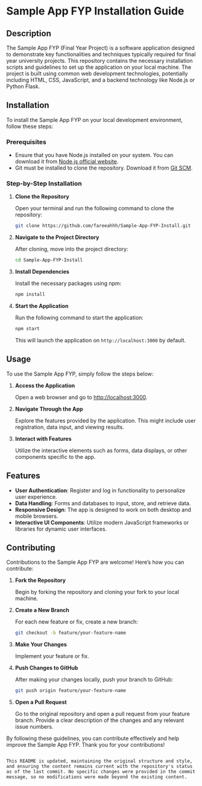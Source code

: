 # Sample App FYP Installation Guide

## Description

The Sample App FYP (Final Year Project) is a software application designed to demonstrate key functionalities and techniques typically required for final year university projects. This repository contains the necessary installation scripts and guidelines to set up the application on your local machine. The project is built using common web development technologies, potentially including HTML, CSS, JavaScript, and a backend technology like Node.js or Python Flask.

## Installation

To install the Sample App FYP on your local development environment, follow these steps:

### Prerequisites

- Ensure that you have Node.js installed on your system. You can download it from [Node.js official website](https://nodejs.org/).
- Git must be installed to clone the repository. Download it from [Git SCM](https://git-scm.com/downloads).

### Step-by-Step Installation

1. **Clone the Repository**

   Open your terminal and run the following command to clone the repository:

   ```bash
   git clone https://github.com/fareeahhh/Sample-App-FYP-Install.git
   ```

2. **Navigate to the Project Directory**

   After cloning, move into the project directory:

   ```bash
   cd Sample-App-FYP-Install
   ```

3. **Install Dependencies**

   Install the necessary packages using npm:

   ```bash
   npm install
   ```

4. **Start the Application**

   Run the following command to start the application:

   ```bash
   npm start
   ```

   This will launch the application on `http://localhost:3000` by default.

## Usage

To use the Sample App FYP, simply follow the steps below:

1. **Access the Application**

   Open a web browser and go to [http://localhost:3000](http://localhost:3000).

2. **Navigate Through the App**

   Explore the features provided by the application. This might include user registration, data input, and viewing results.

3. **Interact with Features**

   Utilize the interactive elements such as forms, data displays, or other components specific to the app.

## Features

- **User Authentication**: Register and log in functionality to personalize user experience.
- **Data Handling**: Forms and databases to input, store, and retrieve data.
- **Responsive Design**: The app is designed to work on both desktop and mobile browsers.
- **Interactive UI Components**: Utilize modern JavaScript frameworks or libraries for dynamic user interfaces.

## Contributing

Contributions to the Sample App FYP are welcome! Here’s how you can contribute:

1. **Fork the Repository**

   Begin by forking the repository and cloning your fork to your local machine.

2. **Create a New Branch**

   For each new feature or fix, create a new branch:

   ```bash
   git checkout -b feature/your-feature-name
   ```

3. **Make Your Changes**

   Implement your feature or fix.

4. **Push Changes to GitHub**

   After making your changes locally, push your branch to GitHub:

   ```bash
   git push origin feature/your-feature-name
   ```

5. **Open a Pull Request**

   Go to the original repository and open a pull request from your feature branch. Provide a clear description of the changes and any relevant issue numbers.

By following these guidelines, you can contribute effectively and help improve the Sample App FYP. Thank you for your contributions!
```

This README is updated, maintaining the original structure and style, and ensuring the content remains current with the repository's status as of the last commit. No specific changes were provided in the commit message, so no modifications were made beyond the existing content.